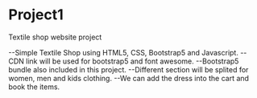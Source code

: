 # Project1
Textile shop website project

--Simple Textile Shop using HTML5, CSS, Bootstrap5 and Javascript. 
--CDN link will be used for bootstrap5 and font awesome. 
--Bootstrap5 bundle also included in this project. 
--Different section will be splited for women, men and kids clothing. 
--We can add the dress into the cart and book the items.

